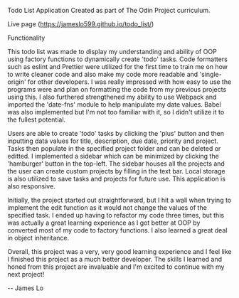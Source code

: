 Todo List Application Created as part of The Odin Project curriculum.

Live page (https://jameslo599.github.io/todo_list/)

Functionality

This todo list was made to display my understanding and ability of OOP using factory functions to dynamically create 'todo' tasks.
Code formatters such as eslint and Prettier were utilized for the first time to train me on how to write cleaner code and also make my code more readable and 'single-origin' for other developers. I was really impressed with how easy to use the programs were and plan on formatting the code from my previous projects using this. I also furthered strengthened my ability to use Webpack and imported the 'date-fns' module to help manipulate my date values. Babel was also implemented but I'm not too familiar with it, so I didn't utilize it to the fullest potential.

Users are able to create 'todo' tasks by clicking the 'plus' button and then inputting data values for title, description, due date, priority and project. Tasks then populate in the specified project folder and can be deleted or editted. I implemented a sidebar which can be minimized by clicking the 'hamburger' button in the top-left. The sidebar houses all the projects and the user can create custom projects by filling in the text bar. Local storage is also utilized to save tasks and projects for future use. This application is also responsive.

Initially, the project started out straightforward, but I hit a wall when trying to implement the edit function as it would not change the values of the specified task. I ended up having to refactor my code three times, but this was actually a great learning experience as I got better at OOP by converted most of my code to factory functions. I also learned a great deal in object inheritance.

Overall, this project was a very, very good learning experience and I feel like I finished this project as a much better developer.
The skills I learned and honed from this project are invaluable and I'm excited to continue with my next project!

-- James Lo

